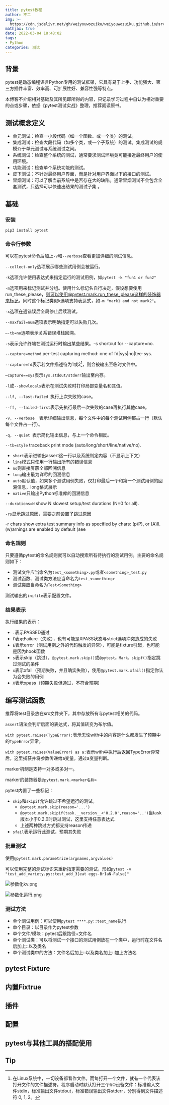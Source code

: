 ```yaml
---
title: pytest教程
author: 不二
img: >-
  https://cdn.jsdelivr.net/gh/weiyouwozuiku/weiyouwozuiku.github.io@src/source/_posts/PageImg/测试/pytest教程.png
mathjax: true
date: 2022-03-04 18:48:02
tags:
- Python
categories: 测试
---
```


## 背景

pytest是动态编程语言Python专用的测试框架，它具有易于上手、功能强大、第三方插件丰富、效率高、可扩展性好、兼容性强等特点。

本博客不介绍相对基础及其所见即所得的内容，只记录学习过程中自认为相对重要的点或步骤，依据《pytest测试实战》整理，推荐阅读原书。

## 测试概念定义

- 单元测试：检查一小段代码（如一个函数、或一个类）的测试。
- 集成测试：检查大段代码（如多个类，或一个子系统）的测试。集成测试的规模介于单元测试与系统测试之间。
- 系统测试：检查整个系统的测试，通常要求测试环境竟可能接近最终用户的使用环境。
- 功能测试：检查单个系统功能的测试。
- 皮下测试：不针对最终用户界面，而是针对用户界面以下的接口的测试。
- 冒烟测试：可以了解当前系统中是否存在大的缺陷。通常冒烟测试不会包含全套测试，只选择可以快速出结果的测试子集 。

## 基础

### 安装

```shell
pip3 install pytest
```

### 命令行参数

可以在pytest命令后加上`-v`和`--verbose`查看更加详细的测试信息。

`--collect-only`选项展示哪些测试用例会被运行。

`-k`选项允许使用表达式来指定运行的测试用例，如`pytest -k "fun1 or fun2"`

`-m`选项用来标记测试并分组。使用什么标记名自行决定，假设想要使用run_these_please，则可以使用@pytest.mark.run_these_please这样的装饰器来标记。同时这个标记类似`k`选项支持表达式，如`-m "mark1 and not mark2"`。

`-x`选项在遇错误后全局停止后续测试。

`--maxfail=num`选项表示明确指定可以失败几次。

`–-tb=no`选项表示关系错误堆栈回溯。

`-s`表示允许终端在测试运行时输出某些结果。-s  shortcut for --capture=no.

`--capture=method` per-test capturing method: one of fd|sys|no|tee-sys. 

`--capture=fd`表示若文件描述符为1或2[^1]，则会被输出至临时文件中。

`–capture==sys`表示`sys.stdout/stderr`输出至内存。

`-l`或`--showlocals`表示在测试失败时打印局部变量名和其值。

`--lf, --last-failed `执行上次失败的case。

`--ff, --failed-first`表示先执行最后一次失败的case再执行其他case。

`-v, --verbose  `表示详细输出信息，每个文件中的每个测试用例都占一行（默认每个文件占一行）。

`-q, --quiet `表示简化输出信息，与上一个命令相反。

`--tb=style`   traceback print mode (auto/long/short/line/native/no).

- `short`表示进输出assert这一行以及系统判定内容（不显示上下文）
- `line`模式只使用一行输出所有的错误信息 
- `no`则直接屏蔽全部回溯信息
- `long`输出最为详尽的回溯信息
- `auto`默认值，如果多个测试用例失败，仅打印最后一个和第一个测试用例的回溯信息，long格式展示
- `native`只输出Python标准库的回溯信息

`--durations=N`  show N slowest setup/test durations (N=0 for all).

`-rs`显示跳过原因，需要之前设置了跳过原因

-r chars              show extra test summary info as specified by chars:
                        (p/P), or (A)ll. (w)arnings are enabled by default (see

### 命名规则

只要遵循pytest的命名规则就可以自动搜索所有待执行的测试用例。主要的命名规则如下：

- 测试文件应当命名为`test_<something>.py`或者`<something>_test.py`
- 测试函数、测试类方法应当命名为`test_<something>`
- 测试类应当命名为`Test<Something>`

测试输出的`inifile`表示配置文件。

### 结果表示

执行结果的表示：

- `.`表示PASSED通过
- `F`表示Failure（失败），也有可能是XPASS状态与strict选项冲突造成的失败
- `E`表示error（测试用例之外的代码触发的异常），可能是fixture引起，也可能是因为hook函数
- `s`表示skip（跳过），`@pytest.mark.skip()`或`@pytest。Mark。skipf()`指定跳过测试的条件
- `x`表示xfail（预期失败，并且确实失败），使用`@pytest.mark.xfail()`指定你认为会失败的用例
- `X`表示xpass（预期失败但通过，不符合预期）

## 编写测试函数

推荐将test目录放在src文件夹下，其中存放所有与pytest相关的代码。

`assert`语法会判断后面的表达式，将其值转变为布尔值。

`with pytest.raises(TypeError):`表示无论with中的内容是什么都发生了预期中的`TypeError`异常。

`with pytest.raises(ValueError) as a:`表示with中执行后返回TypeError异常后，这里捕获并将参数传递给a变量。通过a变量判断。

marker机制是支持一对多或多对一。

marker的装饰器是`@pytest.mark.<marker名称>`

pytest内置了一些标记：

- `skip`和`skipif`允许跳过不希望运行的测试。
  - `@pytest.mark.skip(reason='...')`
  - `@pytest.mark.skipif(task.__version__<'0.2.0',reason='..')`当task版本小于0.2.0时跳过测试，这里支持任意表达式
  - 上述两种跳过方式都支持reason传递
- `sfail`表示运行此测试，预期其失败

### 批量测试

使用`@pytest.mark.parametrize(argnames,argvalues)`

可以使用完整的测试标识来重新指定需要的测试，形如`pytest -v "test_add_variety.py::test_add_3[eat eggs-BrIaN-False]"`

![参数化kv.png](https://cdn.jsdelivr.net/gh/weiyouwozuiku/weiyouwozuiku.github.io@src/source/_posts/程序设计/pytest教程/参数化kv.png)

![参数化运行.png](https://cdn.jsdelivr.net/gh/weiyouwozuiku/weiyouwozuiku.github.io@src/source/_posts/程序设计/pytest教程/参数化运行.png)

### 测试方法

- 单个测试用例：可以使用`pytest ****.py::test_name`执行
- 单个目录：以目录作为pytest参数
- 单个文件/模块：pytest后跟路径+文件名
- 单个测试类：可以将测试一个接口的测试用例放在一个类中，运行时在文件名后加上::以及类名
- 单个测试类中的方法：文件名后加上::以及类名加上::加上方法名

## pytest Fixture

## 内置Fixtrue

## 插件

## 配置

## pytest与其他工具的搭配使用

## Tip

[^1]:在Linux系统中，一切设备都看作文件。而每打开一个文件，就有一个代表该打开文件的文件描述符。程序启动时默认打开三个I/O设备文件：标准输入文件stdin，标准输出文件stdout，标准错误输出文件stderr，分别得到文件描述符 0, 1, 2。
